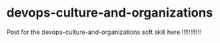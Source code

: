 # devops-culture-and-organizations

Post for the devops-culture-and-organizations soft skill here !!!!!!!!!!!